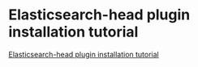 # Elasticsearch-head plugin installation tutorial
[Elasticsearch-head plugin installation tutorial](https://aiwithcloud.com/2022/09/14/elasticsearch_head_plugin_installation_tutorial/)